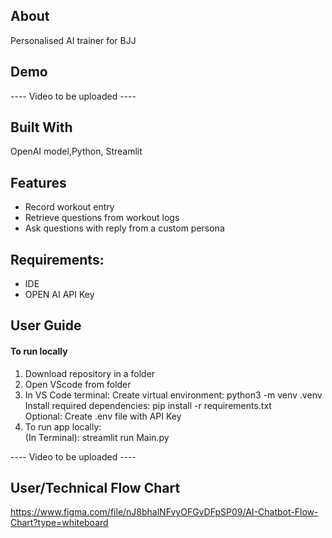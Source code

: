 ## About

Personalised AI trainer for BJJ

## Demo

---- Video to be uploaded ----

## Built With

OpenAI model,Python, Streamlit

## Features

- Record workout entry
- Retrieve questions from workout logs
- Ask questions with reply from a custom persona

## Requirements:

- IDE
- OPEN AI API Key

## User Guide

#### To run locally

1. Download repository in a folder
2. Open VScode from folder
3. In VS Code terminal:
   Create virtual environment: python3 -m venv .venv<br>
   Install required dependencies: pip install -r requirements.txt<br>
   Optional: Create .env file with API Key
4. To run app locally:<br>
   (In Terminal): streamlit run Main.py<br>

---- Video to be uploaded ----

## User/Technical Flow Chart

https://www.figma.com/file/nJ8bhalNFvyOFGvDFpSP09/AI-Chatbot-Flow-Chart?type=whiteboard
